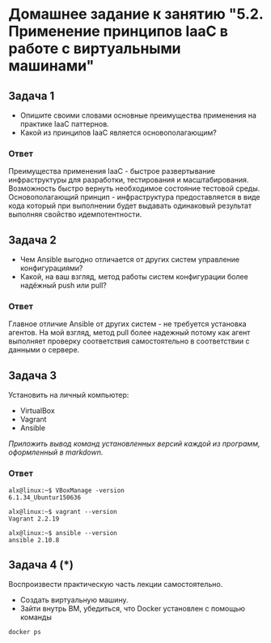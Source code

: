 
# Домашнее задание к занятию "5.2. Применение принципов IaaC в работе с виртуальными машинами"

## Задача 1

- Опишите своими словами основные преимущества применения на практике IaaC паттернов.
- Какой из принципов IaaC является основополагающим?

### Ответ
Преимущества применения IaaC - быстрое развертывание инфраструктуры для разработки, тестирования и масштабирования. Возможность быстро вернуть необходимое состояние тестовой среды.
Основополагающий принцип - инфраструктура предоставляется в виде кода который при выполнении будет выдавать одинаковый результат выполняя свойство идемпотентности.

## Задача 2

- Чем Ansible выгодно отличается от других систем управление конфигурациями?
- Какой, на ваш взгляд, метод работы систем конфигурации более надёжный push или pull?

### Ответ
Главное отличие Ansible от других систем - не требуется установка агентов.
На мой взгляд, метод pull более надежный потому как агент выполняет проверку соответствия самостоятельно в соответствии с данными о сервере.

## Задача 3

Установить на личный компьютер:

- VirtualBox
- Vagrant
- Ansible

*Приложить вывод команд установленных версий каждой из программ, оформленный в markdown.*

### Ответ

```
alx@linux:~$ VBoxManage -version
6.1.34_Ubuntur150636

alx@linux:~$ vagrant --version
Vagrant 2.2.19

alx@linux:~$ ansible --version
ansible 2.10.8
```

## Задача 4 (*)

Воспроизвести практическую часть лекции самостоятельно.

- Создать виртуальную машину.
- Зайти внутрь ВМ, убедиться, что Docker установлен с помощью команды
```
docker ps
```